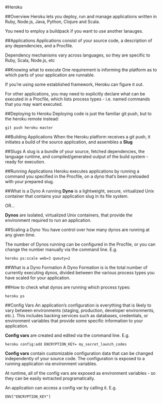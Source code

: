 #Heroku

##Overview
Heroku lets you deploy, run and manage applications written in Ruby, Node.js, Java, Python, Clojure and Scala.

You need to employ a buildpack if you want to use another lanauges.

##Applications
Applications consist of your source code, a description of any dependencies, and a Procfile.

Dependency mechanisms vary across languages, so they are specific to Ruby, Scala, Node.js, etc

##Knowing what to execute
One requirement is informing the platform as to which parts of your application are runnable.

If you’re using some established framework, Heroku can figure it out. 

For other applications, you may need to explicitly declare what can be executed in a Procfile, which lists process types - i.e. named commands that you may want executed.

##Deploying to Heroku
Deploying code is just the familiar git push, but to the heroku remote instead:

	git push heroku master

##Building Applications
When the Heroku platform receives a git push, it initiates a build of the source application, and assembles a **Slug**

##Slugs
A slug is a bundle of your source, fetched dependencies, the language runtime, and compiled/generated output of the build system - ready for execution.

##Running Applications
Heroku executes applications by running a command you specified in the Procfile, on a dyno that’s been preloaded with your prepared slug.

##What is a Dyno
A running **Dyno** is a lightweight, secure, virtualized Unix container that contains your application slug in its file system.

OR... 

**Dynos** are isolated, virtualized Unix containers, that provide the environment required to run an application.

##Scaling a Dyno
You have control over how many dynos are running at any given time. 

The number of Dynos running can be configured in the Procfile, or you can change the number manually via the command line. E.g.

	heroku ps:scale web=3 queuty=2
	
##What is a Dyno Formation
A Dyno Formation is is the total number of currently executing dynos, divided between the various process types you have scaled for your application.

##How to check what dynos are running which process types:

	heroku ps

##Config Vars
An application’s configuration is everything that is likely to vary between environments (staging, production, developer environments, etc.). This includes backing services such as databases, credentials, or environment variables that provide some specific information to your application.

**Config vars** are created and edited via the command line. E.g.

	heroku config:add ENCRYPTION_KEY= my_secret_launch_codes

**Config vars** contain customizable configuration data that can be changed independently of your source code. The configuration is exposed to a running application via environment variables.

At runtime, all of the config vars are exposed as environment variables - so they can be easily extracted programatically.

An application can access a config var by calling it. E.g.

	ENV["ENCRYPTION_KEY"]

